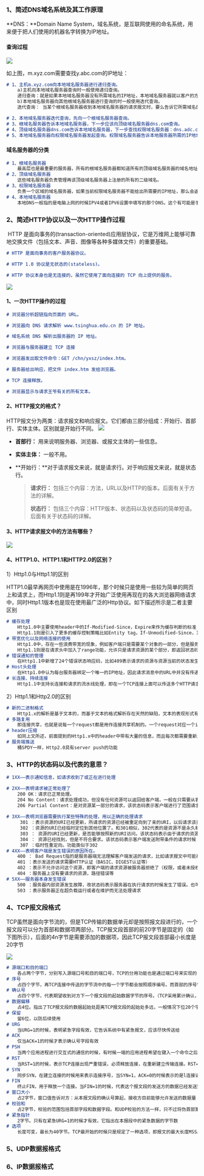 ### 1、简述DNS域名系统及其工作原理

**DNS：**Domain Name System，域名系统，是互联网使用的命名系统，用来便于把人们使用的机器名字转换为IP地址。

#### 查询过程

![](./image/dns.png)

如上图，m.xyz.com需要查找y.abc.com的IP地址：

```markdown
# 1、主机m.xyz.com向本地域名服务器进行递归查询。
	a)主机向本地域名服务器查询时一般使用递归查询。
	递归查询：就是如果本地域名服务器没有所需域名的IP地址，本地域名服务器就以客户的方式向其他根域名服务器继续查询，而不是主机自己进行查询。
	b)本地域名服务器向其他根域名服务器进行查询的时一般使用迭代查询。
	迭代查询： 当某个根域名服务器收到本地域名服务器的请求报文时，要么告诉它所需域名的IP地址，要么告诉它下一步应该向哪个服务器发起询问。然后让本地域名服务器自己去查询。

# 2、本地域名服务器迭代查询，先向一个根域名服务器查询。
# 3、根域名服务器告诉本地域名服务器，下一步应该向顶级域名服务器dns.com查询。
# 4、顶级域名服务器dns.com告诉本地域名服务器，下一步查找权限域名服务器：dns.adc.com。
# 5、本地域名服务器向权限域名服务器发起查询。权限域名服务器告诉本地服务器所需的IP地址，本地服务器在告诉给本地主机。
```

#### 域名服务器的分类

```markdown
# 1、根域名服务器
	最高层也是最重要的服务器，所有的根域名服务器都知道所有的顶级域名服务器的域名地址或者IP地址。
# 2、顶级域名服务器
	这些域名服务器负责管理再该顶级域名服务器上注册的所有的二级域名。
# 3、权限域名服务器
	负责一个区域的域名服务器，如果当前权限域名服务器不能给出所需要的IP地址，那么会返回给客户需要找哪一个权限服务器
# 4、本地域名服务器
	本地DNS一般指的是电脑上网的时候IPV4或者IPV6设置中填写的那个DNS。这个有可能是手工指定或者DHCP走动分配的。当一台主机发送DNS请求报文的时候，这个查询报文就发送给本地域名服务器。
```

### 2、简述HTTP协议以及一次HTTP操作过程

​	HTTP 是面向事务的(transaction-oriented)应用层协议，它是万维网上能够可靠地交换文件（包括文本、声音、图像等各种多媒体文件）的重要基础。

```markdown
# HTTP 是面向事务的客户服务器协议。

# HTTP 1.0 协议是无状态的(stateless)。

# HTTP 协议本身也是无连接的，虽然它使用了面向连接的 TCP 向上提供的服务。
```

![](./image/http.png)

#### 1、一次HTTP操作的过程

```markdown
# 浏览器分析超链指向页面的 URL。

# 浏览器向 DNS 请求解析 www.tsinghua.edu.cn 的 IP 地址。

# 域名系统 DNS 解析出服务器的 IP 地址。

# 浏览器与服务器建立 TCP 连接

# 浏览器发出取文件命令：GET /chn/yxsz/index.htm。

# 服务器给出响应，把文件 index.htm 发给浏览器。

# TCP 连接释放。

# 浏览器显示与请求王爷有关的所有文本。
```

#### 2、HTTP报文的格式？

​	HTTP报文分为两类：请求报文和响应报文。它们都由三部分组成：开始行、首部行、实体主体。区别就是开始行不同。
![](./image/http-message.png)

- **首部行：** 用来说明服务器、浏览器、或报文主体的一些信息。

- **实体主体：** 一般不用。

- **开始行：**对于请求报文来说，就是请求行。对于响应报文来说，就是状态行。

  > **请求行：** 包括三个内容：方法，URL以及HTTP的版本。后面有关于方法的详解。
  >
  > **状态行：** 包括三个内容：HTTP版本、状态码以及状态码的简单短语。后面有关于状态码的详解。

#### 3、HTTP请求报文中的方法有哪些？

![](./image/http-method.png)

#### 4、HTTP1.0、HTTP1.1和HTTP2.0的区别？

1）Http1.0与Http1.1的区别

HTTP1.0最早再网页中使用是在1996年，那个时候只是使用一些较为简单的网页上和请求上，而Http1.1则是再199年才开始广泛使用再现在的各大浏览器网络请求中，同时Http1.1版本也是现在使用最广泛的Http协议。如下描述所示是二者主要区别

```markdown
# 缓存处理
	Http1.0中主要使用header中的If-Modified-Since，Expire来作为缓存判断的标准；
	Http1.1则是引入了更多的缓存控制策略比如Entity tag，If-Unmodified-Since，If-Match，If-None-Match等更多的可供选择的缓存头来控制缓存策略。
# 带宽优化以及网络连接的使用
	Http1.0中，存在一些浪费带宽的现象，例如客户端只是需要某个对象的一部分，但是服务器却将整个对象送过来了，并且不支持断点续传功能
	Http1.1则是在请求头中加入了range功能，允许只是请求资源的某个部分，即返回状态码是206，这样方便了开着自由的选择以便于充分利用带宽和连接。
# 错误通知的管理
	在Http1.1中新增了24个错误状态响应码，比如409表示请求的资源与资源当前的状态发生冲突，410表示服务器上的某个资源被永久性的删除。
# Host头处理
	在Http1.0中认为每台服务器绑定一个唯一的IP地址，因此请求消息中的URL中并没有传递主机名。但是随着虚拟主机技术的发展，在一台服务器上面可能存在多个虚拟主机，并且他们共享一个IP地址。Http1.1中的请求消息和响应消息都应该支持Host域，且请求消息中如果没有Host头域会报告一个错误（400 Bad Request）
# 长连接、持续连接
	Http1.1中支持长连接和请求的流水线处理，即在一个TCP连接上面可以传送多个HTTP请求和响应，减少了建立和关闭连接的消耗和延迟，在Http1.1中默认开启Connection:keep-alive，在一定程度上弥补了Http1.0每次都需要创建连接的缺点。
```

2）Http1.1和Http2.0的区别

```markdown
# 新的二进制格式
	Http1.x的解析是基于文本的，而基于文本的格式解析存在天然的缺陷，文本的表现形式有多样性，要做到健壮性考虑的场景必然会很多，二进制则不同，只认0和1的组合。基于这种考虑Http2.0的协议解析决定采用二进制格式，实现方便而且健壮。
# 多路复用
	即连接共享，也就是说每一个request都是用作连接共享机制的。一个request对应一个id，这样一个连接上可以有多个request，每个连接的requset可以随机的混杂在一起，接收方可以根据request的id将request在归属到不同的服务端请求中
# header压缩
	如同上文所述，前面提到的Http1.x中的header中带有大量的信息，而且每次都需要重新发送，而Http2.0中使用encoder技术来减小需要传输的header大小，通讯双方各自缓存一份header field列表，既避免了重复header的传输，又减小了需要传输的数据大小。
# 服务端推送
	桶SPDY一样，Http2.0具有server push的功能
```

### 3、HTTP的状态码以及代表的意思？

```markdown
# 1XX——表示通知信息，如请求收到了或正在进行处理

# 2XX——表明请求被正常处理了
	200 OK：请求已正常处理。
	204 No Content：请求处理成功，但没有任何资源可以返回给客户端，一般在只需要从客户端往服务器发送信息，而对客户端不需要发送新信息内容的情况下使用。
	206 Partial Content：是对资源某一部分的请求，该状态码表示客户端进行了范围请求，而服务器成功执行了这部分的GET请求。响应报文中包含由Content-Range指定范围的实体内容
	
# 3XX——表明浏览器需要执行某些特殊的处理，用以正确的处理请求
	 301 ：表示资源的URI已经更新，所请求的资源已经被重定向到了亲的URI，以后请求该资源也应该使用资源现在使用的URI（永久性重定向）
	 302 ：资源的URI已经临时定位到其他位置了。和301相似，302代表的是资源不是永久移动的，而只是临时性质的。换句话说也就是已经移动的URI将来还是可能发生变化（临时性重定向）
	 303 ： 资源的URI已经更新，是否能够按照新的URI访问。该状态码表示由于请求的资源存在另一个URI，应使用GET方法定向获取请求的资源。303状态码和302状态码具有相似的功能，但是303明确表示客户端需要采用GET方法获取资源，这点与302状态码有区别。当301、302、303状态码返回的时候，几乎所有的请求都会将POST改成GET并删除请求报文的请求主体之后请求会再次发送。
	 304 ： 资源已经找到，但是不符合要求。该状态码表示客户端发送附带条件的请求时候（采用GET方法的请求报文中包含If-Match，If-Modified-Since，If-None-Match，If-Range，If-Unmodified-Since中任一首部），服务器表示允许请求，但是因为发生请求不能满足的情况，所以返回304状态码
	 307 ：临时性重定向。功能类似于302
# 4XX——表明客户端是发生错误的原因所在。
	400 ： Bad Request指的是服务器端无法理解客户端发送的请求，比如请求报文中可能存在错误等
	401 ：表示发送的请求需要HTTP认证（BASIC、DIGEST认证等）
	402 ：表示不允许访问这个资源，即客户端的请求资源被服务器拒绝了（权限，或者未授权IP等）
	404 ：服务器上没有要请求的资源，路径错误等
# 5XX——服务器本身发生错误
	500 ：服务器内部资源发生故障，改状态码表示服务器在执行请求的时候发生了错误。也可能是web应用发生了某种故障
	503 ：表示服务器正在超负载运行或者在维护而无法处理请求
```

### 4、TCP报文段格式

​	TCP虽然是面向字节流的，但是TCP传输的数据单元却是按照报文段进行的，一个报文段可以分为首部和数据项两部分。TCP报文段首部的前20字节是固定的（如下图所示），后面的4n字节是需要添加的数据项，因此TCP报文段首部最小长度是20字节

![](./image/tcp.png)

```markdown
# 源端口和目的端口
	各占两个字节，分别写入源端口号和目的端口号，TCP的分用功能也是通过端口号来实现的
# 序号
	占四个字节，再TCP连接中传送的字节流中的每一个字节都会按照顺序编号。而首部的序号字段代表的就是本报文段所发送的数据的第一个字节的序号
# 确认号
	占四个字节，代表期望收到对方下一个报文段的起始数据字节的序号。（TCP采用累计确认，如果确认好为n，那么表示的是再n-1之前的数据都已经全部接受到）
# 数据偏移
	占4位。指出了TCP报文段的数据起始处距离TCP报文段的起始处多远，一般情况下位20个字节，但是首部还有不确定的选项字段。占据四字节，而他的最大值位15，因此数据偏移量最大的位60字节。即选项不能超过40字节
# 保留
	留6位，以防后续使用
# URG
	当URG=1的时候，表明紧急字段有效，它告诉系统中有紧急报文，应该尽快传送给
# ACK
	仅当ACK=1的时候才表示确认号字段有效
# PSH
	当两个应用进程进行交互式的通信的时候，有时候一端的应用进程希望在键入一个命令之后立即得到对方的数据响应，这时候设置这个字段位1
# RST
	当RST=1的时候，表示TCP连接出现严重错误，必须释放连接，在重新建立传输连接。RST=1还可以用来拒绝一个非法的报文段或者拒绝一个连接。
# SYN
	同步SYN，在建立连接的时候用来表示连接序号，当SYN=1，ACK=0的时候表示的是l连接请求报文段，如果对方同意建立连接，则在对应的报文段中置SYN=1，ACK=1.也就是说SYN=1表示的是连接请求报文或者连接建立报文
# FIN
	终止FIN，用于释放一个连接。当FIN=1的时候，代表这个报文段的发送方的数据已经发送完毕，并且请求释放连接。
# 窗口大小
	占2字节，窗口值告诉对方：从本报文段的确认号算起，接收方目前能够允许发送的数据量（以字节位单位），之所以设置这个限制，是因为接收方的缓存是有限制的。总之窗口值作为接收方让发送方设置其窗口大小的依据
# 校验和
	占2字节，校验的范围包括首部字段和数据字段。和UDP校验的方法一样，只不过将伪首部第四个字段的11改为了6
# 紧急指针
	2字节。只有在紧急URG=1的时候才有效，它指出在本报段中的紧急数据的字节数
# 选项
	长度可变，最长为40字节。TCP最开始的时候只是规定了一种选项，即报文的最大长度MSS。MSS表示的是每一个TCP报文段中的数据字段的最大长度，而不是整个TCP报文段的最大长度/	
```



### 5、UDP数据报格式

### 6、IP数据报格式











